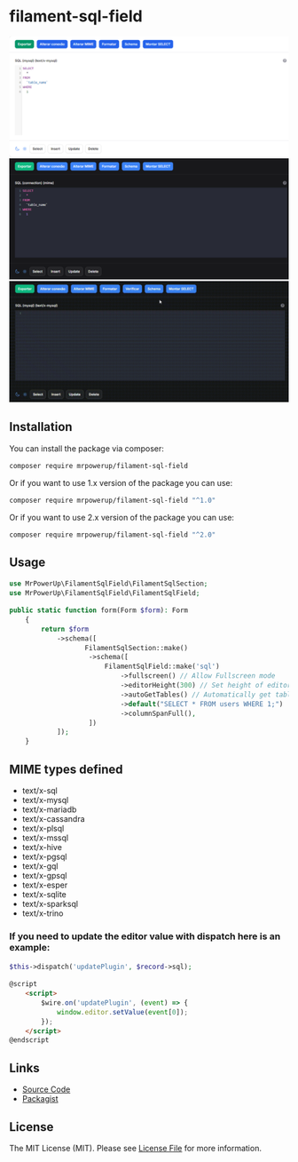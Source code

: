 # filament-sql-field

<!-- ![image](https://raw.githubusercontent.com/MrPowerUp82/filament-sql-field-plus/main/example_1.png)
![image](https://raw.githubusercontent.com/MrPowerUp82/filament-sql-field-plus/main/example_2.png) -->

![image](example_1.png)
![image](example_2.png)
![image](example_3.gif)

## Installation

You can install the package via composer:

```bash
composer require mrpowerup/filament-sql-field
```

Or if you want to use 1.x version of the package you can use:

```bash
composer require mrpowerup/filament-sql-field "^1.0"
```

Or if you want to use 2.x version of the package you can use:

```bash
composer require mrpowerup/filament-sql-field "^2.0"
```

## Usage
```php
use MrPowerUp\FilamentSqlField\FilamentSqlSection;
use MrPowerUp\FilamentSqlField\FilamentSqlField;
```

```php
public static function form(Form $form): Form
    {
        return $form
            ->schema([
                   FilamentSqlSection::make()
                    ->schema([
                        FilamentSqlField::make('sql')                               
                            ->fullscreen() // Allow Fullscreen mode
                            ->editorHeight(300) // Set height of editor
                            ->autoGetTables() // Automatically get tables from database
                            ->default("SELECT * FROM users WHERE 1;")
                            ->columnSpanFull(),
                    ])
            ]);
    }
```

## MIME types defined

- text/x-sql
- text/x-mysql
- text/x-mariadb
- text/x-cassandra
- text/x-plsql
- text/x-mssql
- text/x-hive
- text/x-pgsql
- text/x-gql
- text/x-gpsql
- text/x-esper
- text/x-sqlite
- text/x-sparksql
- text/x-trino

### If you need to update the editor value with dispatch here is an example:

```php
$this->dispatch('updatePlugin', $record->sql);
```

```html
@script
    <script>
        $wire.on('updatePlugin', (event) => {
            window.editor.setValue(event[0]);
        });
    </script>
@endscript
```

## Links

- [Source Code](https://github.com/MrPowerUp82/filament-sql-field)
- [Packagist](https://packagist.org/packages/mrpowerup/filament-sql-field)

## License

The MIT License (MIT). Please see [License File](https://raw.githubusercontent.com/MrPowerUp82/filament-sql-field/main/LICENSE.md) for more information.
